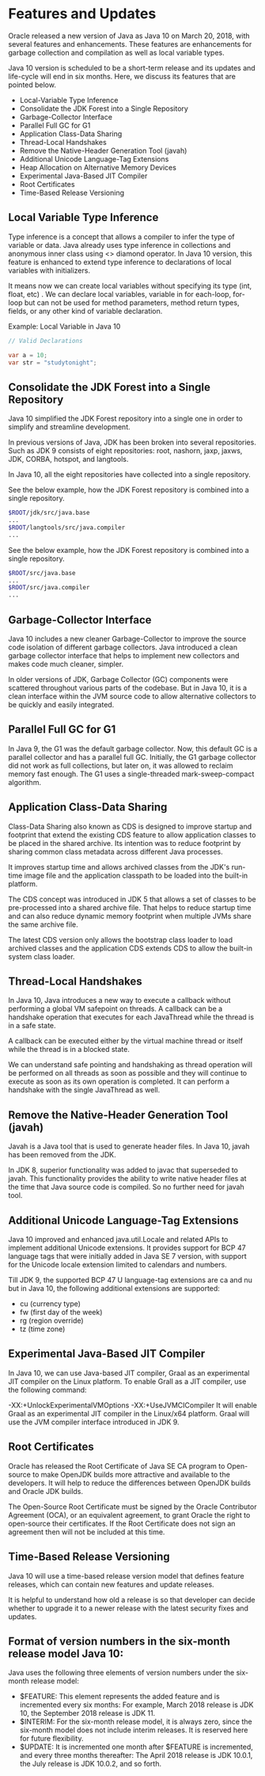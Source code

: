 # Features and Updates

Oracle released a new version of Java as Java 10 on March 20, 2018, with several features and enhancements. These features are enhancements for garbage collection and compilation as well as local variable types.

Java 10 version is scheduled to be a short-term release and its updates and life-cycle will end in six months. Here, we discuss its features that are pointed below.

- Local-Variable Type Inference
- Consolidate the JDK Forest into a Single Repository
- Garbage-Collector Interface
- Parallel Full GC for G1
- Application Class-Data Sharing
- Thread-Local Handshakes
- Remove the Native-Header Generation Tool (javah)
- Additional Unicode Language-Tag Extensions
- Heap Allocation on Alternative Memory Devices
- Experimental Java-Based JIT Compiler
- Root Certificates
- Time-Based Release Versioning

## Local Variable Type Inference

Type inference is a concept that allows a compiler to infer the type of variable or data. Java already uses type inference in collections and anonymous inner class using <> diamond operator. In Java 10 version, this feature is enhanced to extend type inference to declarations of local variables with initializers.

It means now we can create local variables without specifying its type (int, float, etc) . We can declare local variables, variable in for each-loop, for-loop but can not be used for method parameters, method return types, fields, or any other kind of variable declaration.

Example: Local Variable in Java 10

```java
// Valid Declarations

var a = 10;
var str = "studytonight";
```

## Consolidate the JDK Forest into a Single Repository

Java 10 simplified the JDK Forest repository into a single one in order to simplify and streamline development.

In previous versions of Java, JDK has been broken into several repositories. Such as JDK 9 consists of eight repositories: root, nashorn, jaxp, jaxws, JDK, CORBA, hotspot, and langtools.

In Java 10, all the eight repositories have collected into a single repository.

See the below example, how the JDK Forest repository is combined into a single repository.

```sh
$ROOT/jdk/src/java.base
...
$ROOT/langtools/src/java.compiler
...
```

See the below example, how the JDK Forest repository is combined into a single repository.

```sh
$ROOT/src/java.base
...
$ROOT/src/java.compiler
...
```

## Garbage-Collector Interface
Java 10 includes a new cleaner Garbage-Collector to improve the source code isolation of different garbage collectors. Java introduced a clean garbage collector interface that helps to implement new collectors and makes code much cleaner, simpler.

In older versions of JDK, Garbage Collector (GC) components were scattered throughout various parts of the codebase. But in Java 10, it is a clean interface within the JVM source code to allow alternative collectors to be quickly and easily integrated.

## Parallel Full GC for G1
In Java 9, the G1 was the default garbage collector. Now, this default GC is a parallel collector and has a parallel full GC. Initially, the G1 garbage collector did not work as full collections, but later on, it was allowed to reclaim memory fast enough. The G1 uses a single-threaded mark-sweep-compact algorithm.

## Application Class-Data Sharing
Class-Data Sharing also known as CDS is designed to improve startup and footprint that extend the existing CDS feature to allow application classes to be placed in the shared archive. Its intention was to reduce footprint by sharing common class metadata across different Java processes.

It improves startup time and allows archived classes from the JDK's run-time image file and the application classpath to be loaded into the built-in platform.

The CDS concept was introduced in JDK 5 that allows a set of classes to be pre-processed into a shared archive file. That helps to reduce startup time and can also reduce dynamic memory footprint when multiple JVMs share the same archive file.

The latest CDS version only allows the bootstrap class loader to load archived classes and the application CDS extends CDS to allow the built-in system class loader.

## Thread-Local Handshakes
In Java 10, Java introduces a new way to execute a callback without performing a global VM safepoint on threads. A callback can be a handshake operation that executes for each JavaThread while the thread is in a safe state.

A callback can be executed either by the virtual machine thread or itself while the thread is in a blocked state.

We can understand safe pointing and handshaking as thread operation will be performed on all threads as soon as possible and they will continue to execute as soon as its own operation is completed. It can perform a handshake with the single JavaThread as well.

## Remove the Native-Header Generation Tool (javah)
Javah is a Java tool that is used to generate header files. In Java 10, javah has been removed from the JDK.

In JDK 8, superior functionality was added to javac that superseded to javah. This functionality provides the ability to write native header files at the time that Java source code is compiled. So no further need for javah tool.

## Additional Unicode Language-Tag Extensions
Java 10 improved and enhanced java.util.Locale and related APIs to implement additional Unicode extensions. It provides support for BCP 47 language tags that were initially added in Java SE 7 version, with support for the Unicode locale extension limited to calendars and numbers.

Till JDK 9, the supported BCP 47 U language-tag extensions are ca and nu but in Java 10, the following additional extensions are supported:

- cu (currency type)
- fw (first day of the week)
- rg (region override)
- tz (time zone)

## Experimental Java-Based JIT Compiler
In Java 10, we can use Java-based JIT compiler, Graal as an experimental JIT compiler on the Linux platform. To enable Grall as a JIT compiler, use the following command:

-XX:+UnlockExperimentalVMOptions -XX:+UseJVMCICompiler
It will enable Graal as an experimental JIT compiler in the Linux/x64 platform. Graal will use the JVM compiler interface introduced in JDK 9.

## Root Certificates
Oracle has released the Root Certificate of Java SE CA program to Open-source to make OpenJDK builds more attractive and available to the developers. It will help to reduce the differences between OpenJDK builds and Oracle JDK builds.

The Open-Source Root Certificate must be signed by the Oracle Contributor Agreement (OCA), or an equivalent agreement, to grant Oracle the right to open-source their certificates. If the Root Certificate does not sign an agreement then will not be included at this time.

## Time-Based Release Versioning
Java 10 will use a time-based release version model that defines feature releases, which can contain new features and update releases.

It is helpful to understand how old a release is so that developer can decide whether to upgrade it to a newer release with the latest security fixes and updates.

## Format of version numbers in the six-month release model Java 10:
Java uses the following three elements of version numbers under the six-month release model:

- $FEATURE: This element represents the added feature and is incremented every six months: For example, March 2018 release is JDK 10, the September 2018 release is JDK 11.
- $INTERIM: For the six-month release model, it is always zero, since the six-month model does not include interim releases. It is reserved here for future flexibility.
- $UPDATE: It is incremented one month after $FEATURE is incremented, and every three months thereafter: The April 2018 release is JDK 10.0.1, the July release is JDK 10.0.2, and so forth.
